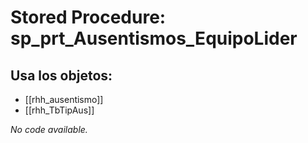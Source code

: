 # Stored Procedure: sp_prt_Ausentismos_EquipoLider

## Usa los objetos:
- [[rhh_ausentismo]]
- [[rhh_TbTipAus]]

*No code available.*
